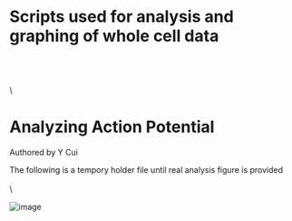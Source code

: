 
# Scripts used for analysis and graphing of whole cell data
\
\
\
\ 


# Analyzing Action Potential
<h>Authored by Y Cui

The following is a tempory holder file until real analysis figure is provided \
\
\

![image](https://user-images.githubusercontent.com/117530949/213501535-c1abf6b5-0c58-45a9-b8ce-8dab2fc857d4.png)

